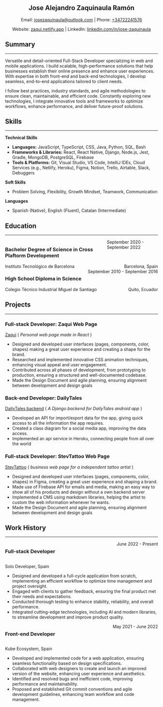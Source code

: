 <h2 style="text-align: center;"> Jose Alejandro Zaquinaula Ramón </h2>
<p style="text-align: center;">
    Email: <a href="mailto:josezaquinaula@outlook.com">josezaquinaula@outlook.com</a>
    |
    Phone: <a href="tel:+34722241576">+34722241576</a>  
</p>
<p style="text-align: center;">
    Website: <a href="https://zaqui.netlify.app">zaqui.netlify.app</a>
    |
    LinkedIn: <a href="https://www.linkedin.com/in/jose-zaquinaula">linkedin.com/in/jose-zaquinaula</a>
</p>


## Summary
---
Versatile and detail-oriented Full-Stack Developer specializing in web and mobile applications. I build scalable, high-performance solutions that help businesses establish their online presence and enhance user experiences. With expertise in both front-end and back-end technologies, I develop seamless, end-to-end applications tailored to client needs.

I follow best practices, industry standards, and agile methodologies to ensure clean, maintainable, and efficient code. Constantly exploring new technologies, I integrate innovative tools and frameworks to optimize workflows, enhance performance, and deliver future-proof solutions.

## Skills
---
**Technical Skills**  
- **Languages:** JavaScript, TypeScript, CSS, Java, Python, SQL, Bash
- **Frameworks & Libraries:** React, React Native, Django, Node.js, Jest, Gradle, MongoDB, PostgreSQL, Firebase  
- **Tools & Platforms:** Git, Visual Studio, VS Code, IntelliJ IDEs, Cloud Services (e.g., Netlify, Heroku), Figma, Notion, Trello, Airtable, Slack, Debuggers  

**Soft Skills**  
- Problem Solving, Flexibility, Growth Mindset, Teamwork, Communication  

**Languages**  
- Spanish (Native), English (Fluent), Catalan (Intermediate)  


## Education
---
<div style="display: flex; justify-content: space-between;">
  <h3 style="font-weight: bold;">Bachelor Degree of Science in Cross Plaftorm Development</h3>
  <span>September 2020 - September 2022 </span>
</div>
<div style="display: flex; justify-content: space-between;">
  <span class="small_size">Instituto Tecnológico de Barcelona</span>
  <span class="small_size">Barcelona, Spain </span>
</div>

<div style="display: flex; justify-content: space-between;">
  <h3 style="font-weight: bold;">High School Diploma in Science</h3>
  <span>September 2010 - September 2016 </span>
</div>
<div style="display: flex; justify-content: space-between;">
  <span class="small_size">Colegio Técnico Industrial Miguel de Santiago</span>
  <span class="small_size">Quito, Ecuador </span>
</div>

## Projects
---


### Full-stack Developer: Zaqui Web Page

[Zaqui](https://zaqui.netlify.app/my_works) ( *Personal web page made in  React* )

- Designed and developed user interfaces (pages, components, color, shapes) making a great user experience and creating a shape for the brand.
- Researched and implemented innovative CSS animation techniques, enhancing visual appeal and user engagement.
- Contributed across all phases of development, from prototyping to production, ensuring a structured and well-documented codebase.
- Made the Design Document and agile planning, ensuring alignment between development and design goals

### Back-end Developer: DailyTales

[DailyTales backend](https://gitlab.com/JoseZaq/daily-tales) ( *A Django backend for DailyTales android app* )

- Developed an API for import/export data for the app, giving quick access to all the information the app requires.
- Created a class diagram for a social media app, improving the data access.
- Implemented an api service in Heroku, connecting people from all over the world

### Full-stack Developer: StevTattoo Web Page

[StevTattoo](https://stevtattoo.netlify.app/) ( *business web page for a independent tattoo artist* )

- Designed and developed user interfaces (pages, components, color, shapes) in Figma, creating a great user experience and shaping a brand.
- Made use of Firebase API for emails and media, making an easy way to show all of his products and design without a own backend server
- Implemented a CMS using markdown libraries, helping the artist to custom the web information whenever he wants. 
- Made the Design Document and agile planning, ensuring alignment between development and design goals

## Work History
---

<div style="display: flex; justify-content: space-between;">
  <h3 style="font-weight: bold;">Full-stack Developer</h3>
  <span>June 2022 - Present</span>
</div>

<p class="small_size"> Solo Developer, Spain </p>

- Designed and developed a full-cycle application from scratch, implementing an efficient workflow to optimize time management and project oversight.
- Engaged with clients to gather feedback, ensuring the final product met their needs and expectations.
- Conducted thorough testing to enhance stability, reliability, and overall performance.
- Integrated cutting-edge technologies, including AI and modern libraries, to streamline development and improve product quality.

<div style="display: flex; justify-content: space-between;">
  <h3 style="font-weight: bold;">Front-end Developer</h3>
  <span>May 2021 - June 2022 </span>
</div>

<p class="small_size"> Kube Ecosystem, Spain </p>

- Developed and implemented code for a web application, ensuring seamless functionality based on design specifications.
- Collaborated with web designers to create and launch an improved version of the website, enhancing user experience and aesthetics.
- Identified and resolved bugs and inefficient code, improving performance and maintainability.
- Proposed and established Git commit conventions and agile development guidelines, enhancing team workflow and code management.


